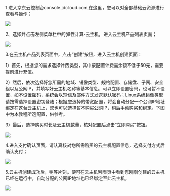 1.进入京东云控制台console.jdcloud.com,在这里，您可以对全部基础云资源进行查看与操作；

![](https://img1.jcloudcs.com/cms/6c047c91-9d30-4fd3-9e6d-d85221c32be420170313111921.png)

2、选择并点击左侧菜单栏中的弹性计算-云主机，进入云主机产品列表页面；

![](https://img1.jcloudcs.com/cms/058e21c1-950d-4bcf-9e6b-445a3513c89e20170313111932.png)

3.在云主机产品列表页面中，点击“创建”按钮，进入云主机创建页面：

1）首先，根据您的需求选择计费类型，其中按配置计费需余额不低于50元，需要提前进行充值。

2）然后，依次选择好您所需的地域、镜像类型、规格配置、存储盘、子网、安全组以及公网IP，并填写好云主机名称等基本信息。可以立即设置密码，也可暂不设置，如不设置密码，系统会以短信及邮件方式发送默认密码；Linux系统镜像类型请按需选择设置密钥登陆；根据您选择的带宽配置，将会自动分配一个公网IP地址绑定在这台云主机上，您也可以选择暂不购买公网IP，稍后手动购买和绑定。下图中为本教程所选配置，供参考。

3）最后，选择购买时长及云主机数量，核对配置后点击“立即购买”按钮。

![](https://img1.jcloudcs.com/cms/9faeeda3-7312-40b5-9c63-cc0bf324f55e20170313112143.png)

4.进入支付确认页面，请认真核对您所需购买的云主机配置信息，选择支付方式后确认支付；

![](https://img1.jcloudcs.com/cms/cc73dff9-2c78-45f8-b3a8-24bcd4c11c7820170313112135.png)

5.云主机创建成功后，稍等片刻，便可在云主机列表页中看到您刚刚创建的云主机已经在运行中，自动分配的公网IP地址也已经绑定至此云主机。

![](https://img1.jcloudcs.com/cms/38a08a8d-d467-4597-9d7d-9bbf2e1547e020170313112203.png)